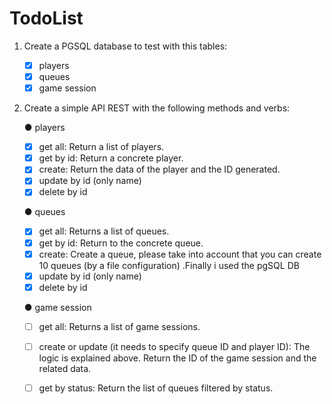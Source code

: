 # TodoList

1. Create a PGSQL database to test with this tables:

    - [x] players
    - [x] queues
    - [x] game session

2. Create a simple API REST with the following methods and verbs:
   
    ● players

    - [x] get all: Return a list of players.
    - [x] get by id: Return a concrete player.
    - [x] create: Return the data of the player and the ID generated.
    - [x] update by id (only name)
    - [x] delete by id

    ● queues

    - [x] get all: Returns a list of queues.
    - [x] get by id: Return to the concrete queue.
    - [x] create: Create a queue, please take into account that you can create 10  queues (by a file configuration) .Finally i used the pgSQL DB
    - [x] update by id (only name)
    - [x] delete by id

    ● game session

    - [ ] get all: Returns a list of game sessions.
    - [ ] create or update (it needs to specify queue ID and player ID): The logic is explained above. Return the ID of the game session and the related data.
    - [ ] get by status: Return the list of queues filtered by status.


